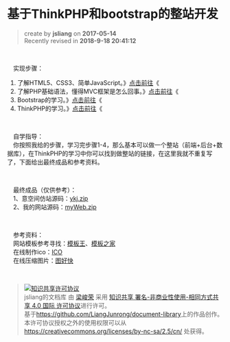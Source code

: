 # 基于ThinkPHP和bootstrap的整站开发
> create by **jsliang** on **2017-05-14**  
> Recently revised in **2018-9-18 20:41:12**

<br>

&emsp;实现步骤：
1. 了解HTML5、CSS3、简单JavaScript。》[点击前往](./3.md)《  
2. 了解PHP基础语法，懂得MVC框架是怎么回事。》[点击前往](./4.md)《  
3. Bootstrap的学习。》[点击前往](./5.md)《  
4. ThinkPHP的学习。》[点击前往](./6.md)《  

<br>

&emsp;自学指导：  
&emsp;你按照我给的步骤，学习完步骤1-4，那么基本可以做一个整站（前端+后台+数据库），在ThinkPHP的学习中你可以找到做整站的链接，在这里我就不重复写了，下面给出最终成品和参考资料。

<br>

&emsp;最终成品（仅供参考）：  
&emsp;1、意空间仿站源码：[ykj.zip](./resource/ykj.zip)  
&emsp;2、我的网站源码：[myWeb.zip](./resource/myWeb.zip)  

<br>

&emsp;参考资料：  
&emsp;网站模板参考寻找：[模板王](http://www.mobanwang.com/)、[模板之家](http://www.cssmoban.com/)  
&emsp;在线制作ico：[ICO](http://www.ico.la/)  
&emsp;在线压缩图片：[图好快](http://www.tuhaokuai.com/image?b2)  

<br>

> <a rel="license" href="http://creativecommons.org/licenses/by-nc-sa/4.0/"><img alt="知识共享许可协议" style="border-width:0" src="https://i.creativecommons.org/l/by-nc-sa/4.0/88x31.png" /></a><br /><span xmlns:dct="http://purl.org/dc/terms/" property="dct:title">jsliang的文档库</span> 由 <a xmlns:cc="http://creativecommons.org/ns#" href="https://github.com/LiangJunrong/document-library" property="cc:attributionName" rel="cc:attributionURL">梁峻荣</a> 采用 <a rel="license" href="http://creativecommons.org/licenses/by-nc-sa/4.0/">知识共享 署名-非商业性使用-相同方式共享 4.0 国际 许可协议</a>进行许可。<br />基于<a xmlns:dct="http://purl.org/dc/terms/" href="https://github.com/LiangJunrong/document-library" rel="dct:source">https://github.com/LiangJunrong/document-library</a>上的作品创作。<br />本许可协议授权之外的使用权限可以从 <a xmlns:cc="http://creativecommons.org/ns#" href="https://creativecommons.org/licenses/by-nc-sa/2.5/cn/" rel="cc:morePermissions">https://creativecommons.org/licenses/by-nc-sa/2.5/cn/</a> 处获得。